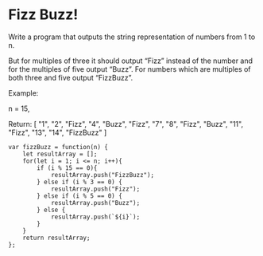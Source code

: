 # Fizz Buzz!

Write a program that outputs the string representation of numbers from 1 to n.

But for multiples of three it should output “Fizz” instead of the number and for the multiples of five output “Buzz”. For numbers which are multiples of both three and five output “FizzBuzz”.

Example:

n = 15,

Return:
[
    "1",
    "2",
    "Fizz",
    "4",
    "Buzz",
    "Fizz",
    "7",
    "8",
    "Fizz",
    "Buzz",
    "11",
    "Fizz",
    "13",
    "14",
    "FizzBuzz"
]

```
var fizzBuzz = function(n) {
    let resultArray = [];
    for(let i = 1; i <= n; i++){
        if (i % 15 == 0){
            resultArray.push("FizzBuzz");
        } else if (i % 3 == 0) {
            resultArray.push("Fizz");
        } else if (i % 5 == 0) {
            resultArray.push("Buzz");
        } else {
            resultArray.push(`${i}`);
        }
    }
    return resultArray;
};
```
